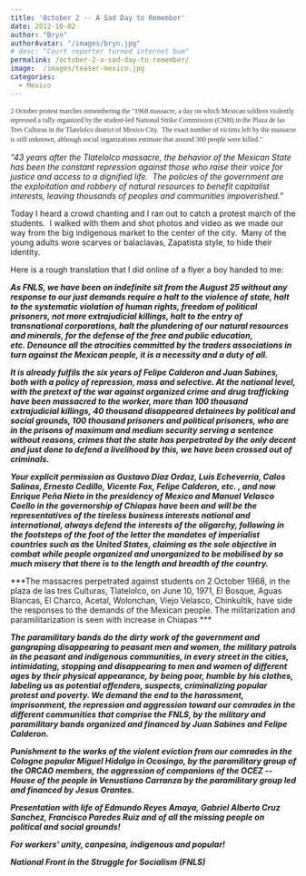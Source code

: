 ```yaml
---
title: 'October 2 -- A Sad Day to Remember'
date: 2012-10-02
author: "Bryn"
authorAvatar: "/images/bryn.jpg"
# desc: "Court reporter turned internet bum"
permalink: /october-2-a-sad-day-to-remember/
image:  /images/teaser-mexico.jpg
categories:
  - Mexico
---
```

<span style="color: #333333; font-family: Verdana; font-size: 12px; line-height: 16.78333282470703px; text-align: left;"><span style="color: #333333; font-family: Verdana; font-size: 12px; line-height: 16.78333282470703px; text-align: left;">2 October protest marches remembering the "1968 massacre, a day on which Mexican soldiers violently repressed a rally organized by the student-led National Strike Commission (CNH) in the Plaza de las Tres Culturas in the Tlatelolco district of Mexico City.  The exact number of victims left by the massacre is still unknown, although social organizations estimate that around 300 people were killed."</span> </span>

*“43 years after the Tlatelolco massacre, the behavior of the Mexican State has been the constant repression against those who raise their voice for justice and access to a dignified life.  The policies of the government are the exploitation and robbery of natural resources to benefit capitalist interests, leaving thousands of peoples and communities impoverished.”*

Today I heard a crowd chanting and I ran out to catch a protest march of the students.  I walked with them and shot photos and video as we made our way from the big indigenous market to the center of the city.  Many of the young adults wore scarves or balaclavas, Zapatista style, to hide their identity.

Here is a rough translation that I did online of a flyer a boy handed to me:

***As FNLS, we have been on indefinite sit from the August 25 without any response to our just demands require a halt to the violence of state, halt to the systematic violation of human rights, freedom of political prisoners, not more extrajudicial killings, halt to the entry of transnational corporations, halt the plundering of our natural resources and minerals, for the defense of the free and public education, etc. Denounce all the atrocities committed by the traders associations in turn against the Mexican people, it is a necessity and a duty of all.***

***It is already fulfils the six years of Felipe Calderon and Juan Sabines, both with a policy of repression, mass and selective. At the national level, with the pretext of the war against organized crime and drug trafficking have been massacred to the worker, more than 100 thousand extrajudicial killings, 40 thousand disappeared detainees by political and social grounds, 100 thousand prisoners and political prisoners, who are in the prisons of maximum and medium security serving a sentence without reasons, crimes that the state has perpetrated by the only decent and just done to defend a livelihood by this, we have been crossed out of criminals.***

***Your explicit permission as Gustavo Díaz Ordaz, Luis Echeverría, Calos Salinas, Ernesto Cedillo, Vicente Fox, Felipe Calderon, etc. , and now Enrique Peña Nieto in the presidency of Mexico and Manuel Velasco Coello in the governorship of Chiapas have been and will be the representatives of the tireless business interests national and international, always defend the interests of the oligarchy, following in the footsteps of the foot of the letter the mandates of imperialist countries such as the United States, claiming as the sole objective in combat while people organized and unorganized to be mobilised by so much misery that there is to the length and breadth of the country.***

***The massacres perpetrated against students on 2 October 1968, in the plaza de las tres Culturas, Tlatelolco, on June 10, 1971, El Bosque, Aguas Blancas, El Charco, Acetal, Wolonchan, Viejo Velasco, Chinkultik, have side the responses to the demands of the Mexican people. The militarization and paramilitarization is seen with increase in Chiapas ***

***The paramilitary bands do the dirty work of the government and gangraping disappearing to peasant men and women, the military patrols in the peasant and indigenous communities, in every street in the cities, intimidating, stopping and disappearing to men and women of different ages by their physical appearance, by being poor, humble by his clothes, labeling us as potential offenders, suspects, criminalizing popular protest and poverty. We demand the end to the harassment, imprisonment, the repression and aggression toward our comrades in the different communities that comprise the FNLS, by the military and paramilitary bands organized and financed by Juan Sabines and Felipe Calderon.***

***Punishment to the works of the violent eviction from our comrades in the Cologne popular Miguel Hidalgo in Ocosingo, by the paramilitary group of the ORCAO members, the aggression of companions of the OCEZ -- House of the people in Venustiano Carranza by the paramilitary group led and financed by Jesus Orantes.***

***Presentation with life of Edmundo Reyes Amaya, Gabriel Alberto Cruz Sanchez, Francisco Paredes Ruiz and of all the missing people on political and social grounds!***

***For workers' unity, canpesina, indigenous and popular!***

***National Front in the Struggle for Socialism (FNLS)***

&nbsp;